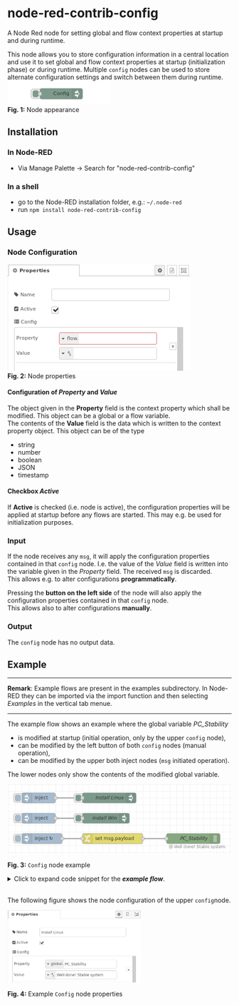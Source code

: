 # node-red-contrib-config
A Node Red node for setting global and flow context properties at startup and during runtime.

This node allows you to store configuration information in a central location and use it to set global and flow context properties at startup (initialization phase) or during runtime. Multiple `config` nodes can be used to store alternate configuration settings and switch between them during runtime.  
![node-appearance](assets/node-appearance.png "Node appearance")  
**Fig. 1:** Node appearance

<a name="installation"></a>
## Installation

<a name="installation_in_node-red"></a>
### In Node-RED
* Via Manage Palette -> Search for "node-red-contrib-config"

<a name="installation_in_a_shell"></a>
### In a shell
* go to the Node-RED installation folder, e.g.: `~/.node-red`
* run `npm install node-red-contrib-config`

<a name="usage"></a>
## Usage

<a name="node_configuration"></a>
### Node Configuration

![node-settings](assets/node-settings.png "Node properties")  
**Fig. 2:** Node properties

#### Configuration of *Property* and *Value* ####
The object given in the **Property** field is the context property which shall be modified. This object can be a global or a flow variable.  
The contents of the **Value** field is the data which is written to the context property object. This object can be of the type
* string
* number
* boolean
* JSON
* timestamp


#### Checkbox *Active* ####
If  **Active** is checked (i.e. node is active), the configuration properties will be applied at startup before any flows are started. This may e.g. be used for initialization purposes.

<a name="input"></a>
### Input ###
If the node receives any `msg`, it will apply the configuration properties contained in that `config` node. I.e. the value of the *Value* field is written into the variable given in the *Property* field. The received `msg` is discarded.  
This allows e.g. to alter configurations **programmatically**.

Pressing the **button on the left side** of the node will also apply the configuration properties contained in that `config` node.  
This allows also to alter configurations **manually**.


<a name="output"></a>
### Output ###
The `config` node has no output data.

<a name="example"></a>
## Example ##
***
**Remark**: Example flows are present in the examples subdirectory. In Node-RED they can be imported via the import function and then selecting *Examples* in the vertical tab menue.
***

The example flow shows an example where the global variable *PC_Stability*
* is modified at startup (initial operation, only by the upper `config` node),
* can be modified by the left button of both `config` nodes (manual operation),
* can be modified by the upper both inject nodes (`msg` initiated operation).

The lower nodes only show the contents of the modified global variable.

<img src="assets/flow.png" title="Example flow" width="600" />

**Fig. 3:** `Config` node example

<details>
  <summary>Click to expand code snippet for the <em><b>example flow</b></em>.</summary>

```javascript
[{"id":"25e44718.693758","type":"tab","label":"Test config node","disabled":false,"info":""},{"id":"bd1b9414.8b32b8","type":"config","z":"25e44718.693758","name":"Install Linux","properties":[{"p":"PC_Stability","pt":"global","to":"Well done! Stable system.","tot":"str"}],"active":true,"x":420,"y":120,"wires":[]},{"id":"d8e9f39e.653ea","type":"inject","z":"25e44718.693758","name":"","topic":"","payload":"","payloadType":"str","repeat":"","crontab":"","once":false,"onceDelay":0.1,"x":210,"y":180,"wires":[["9e818396.ce9d2"]]},{"id":"2a388509.ad5742","type":"inject","z":"25e44718.693758","name":"","topic":"","payload":"","payloadType":"str","repeat":"0.1","crontab":"","once":true,"onceDelay":0.1,"x":220,"y":240,"wires":[["57ac7186.93afd8"]]},{"id":"f036c088.c54bd8","type":"debug","z":"25e44718.693758","name":"PC_Stability","active":true,"tosidebar":false,"console":false,"tostatus":true,"complete":"payload","targetType":"msg","x":670,"y":240,"wires":[]},{"id":"57ac7186.93afd8","type":"change","z":"25e44718.693758","name":"","rules":[{"t":"set","p":"payload","pt":"msg","to":"PC_Stability","tot":"global"}],"action":"","property":"","from":"","to":"","reg":false,"x":430,"y":240,"wires":[["f036c088.c54bd8"]]},{"id":"9730e6c0.d46aa","type":"inject","z":"25e44718.693758","name":"","topic":"","payload":"","payloadType":"str","repeat":"","crontab":"","once":false,"onceDelay":0.1,"x":210,"y":120,"wires":[["bd1b9414.8b32b8"]]},{"id":"9e818396.ce9d2","type":"config","z":"25e44718.693758","name":"Install Win","properties":[{"p":"PC_Stability","pt":"global","to":"Unstable system. May crash.","tot":"str"}],"active":false,"x":410,"y":180,"wires":[]}]
```
</details>
<br>


The  following figure shows the node configuration of the upper `config`node.

<img src="assets/example1.png" title="Example flow" width="300" />

**Fig. 4:** Example `Config` node properties
